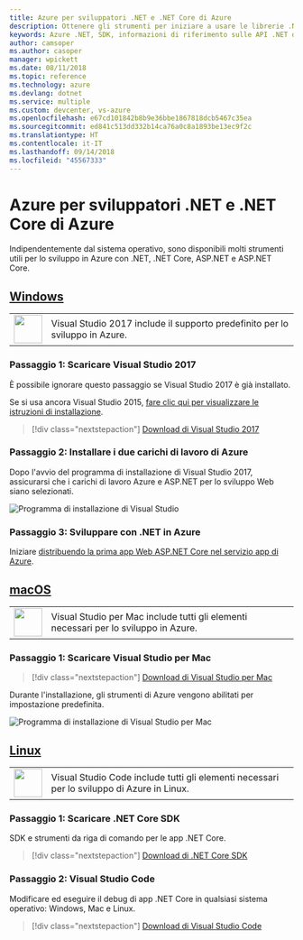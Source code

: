 ```yaml
---
title: Azure per sviluppatori .NET e .NET Core di Azure
description: Ottenere gli strumenti per iniziare a usare le librerie .NET di Azure da un ambiente Windows, Linux e Mac.
keywords: Azure .NET, SDK, informazioni di riferimento sulle API .NET di Azure, libreria di classi .NET di Azure
author: camsoper
ms.author: casoper
manager: wpickett
ms.date: 08/11/2018
ms.topic: reference
ms.technology: azure
ms.devlang: dotnet
ms.service: multiple
ms.custom: devcenter, vs-azure
ms.openlocfilehash: e67cd101842b8b9e36bbe1867818dcb5467c35ea
ms.sourcegitcommit: ed841c513dd332b14ca76a0c8a1893be13ec9f2c
ms.translationtype: HT
ms.contentlocale: it-IT
ms.lasthandoff: 09/14/2018
ms.locfileid: "45567333"
---
```

# <a name="tools-for-net-and-net-core-azure-developers"></a>Azure per sviluppatori .NET e .NET Core di Azure

Indipendentemente dal sistema operativo, sono disponibili molti strumenti utili per lo sviluppo in Azure con .NET, .NET Core, ASP.NET e ASP.NET Core.

## <a name="windowstabwindows"></a>[Windows](#tab/windows)

<table>
  <tr>
    <td width="50">
        <img src="https://docs.microsoft.com/en-us/media/logos/logo_vs-ide.svg" width="50" height="50"></img>
    </td>
    <td>
        Visual Studio 2017 include il supporto predefinito per lo sviluppo in Azure.
    </td>
  </tr>
</table>

### <a name="step-1-download-visual-studio-2017"></a>Passaggio 1: Scaricare Visual Studio 2017

È possibile ignorare questo passaggio se Visual Studio 2017 è già installato.

Se si usa ancora Visual Studio 2015,  [fare clic qui per visualizzare le istruzioni di installazione](dotnet-sdk-vs2015-install.md).

> [!div class="nextstepaction"]
> [Download di Visual Studio 2017](https://www.visualstudio.com/downloads/)

### <a name="step-2-install-the-two-azure-workloads"></a>Passaggio 2: Installare i due carichi di lavoro di Azure

Dopo l'avvio del programma di installazione di Visual Studio 2017, assicurarsi che i carichi di lavoro Azure e ASP.NET per lo sviluppo Web siano selezionati.

![Programma di installazione di Visual Studio](media/dotnet-tools/azure-workloads.png)

### <a name="step-3-develop-with-net-on-azure"></a>Passaggio 3: Sviluppare con .NET in Azure

Iniziare [distribuendo la prima app Web ASP.NET Core nel servizio app di Azure](https://docs.microsoft.com/azure/app-service-web/app-service-web-get-started-dotnet).

## <a name="macostabmacos"></a>[macOS](#tab/macos)
<table>
  <tr>
    <td width="50">
        <img src="https://docs.microsoft.com/en-us/media/logos/logo_vs-mac.svg" width="50" height="50"></img>
    </td>
    <td>
        Visual Studio per Mac include tutti gli elementi necessari per lo sviluppo in Azure.
    </td>
  </tr>
</table>

### <a name="step-1-download-visual-studio-for-mac"></a>Passaggio 1: Scaricare Visual Studio per Mac

> [!div class="nextstepaction"]
> [Download di Visual Studio per Mac](https://www.visualstudio.com/vs/visual-studio-mac/)

Durante l'installazione, gli strumenti di Azure vengono abilitati per impostazione predefinita.

![Programma di installazione di Visual Studio per Mac](media/dotnet-tools/azure-vsmac.png)

## <a name="linuxtablinux"></a>[Linux](#tab/linux)

<table>
  <tr>
    <td width="50">
        <img src="https://docs.microsoft.com/en-us/visualstudio/products/images/vs-code.svg" width="50" height="50"></img>
    </td>
    <td>
        Visual Studio Code include tutti gli elementi necessari per lo sviluppo di Azure in Linux.
    </td>
  </tr>
</table>

### <a name="step-1-download-the-net-core-sdk"></a>Passaggio 1: Scaricare .NET Core SDK

SDK e strumenti da riga di comando per le app .NET Core.

> [!div class="nextstepaction"]
> [Download di .NET Core SDK](https://www.microsoft.com/net/core)

### <a name="step-2-visual-studio-code"></a>Passaggio 2: Visual Studio Code

Modificare ed eseguire il debug di app .NET Core in qualsiasi sistema operativo: Windows, Mac e Linux.

> [!div class="nextstepaction"]
> [Download di Visual Studio Code](https://code.visualstudio.com)
